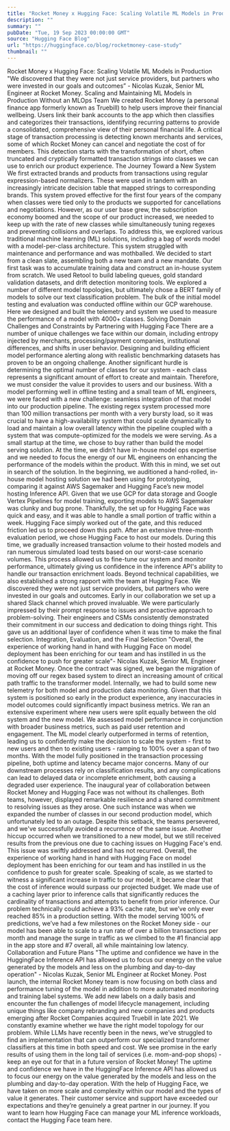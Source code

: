 ```yaml
---
title: "Rocket Money x Hugging Face: Scaling Volatile ML Models in Production"
description: ""
summary: ""
pubDate: "Tue, 19 Sep 2023 00:00:00 GMT"
source: "Hugging Face Blog"
url: "https://huggingface.co/blog/rocketmoney-case-study"
thumbnail: ""
---
```


Rocket Money x Hugging Face: Scaling Volatile ML Models in Production
"We discovered that they were not just service providers, but partners who were invested in our goals and outcomes” - Nicolas Kuzak, Senior ML Engineer at Rocket Money.
Scaling and Maintaining ML Models in Production Without an MLOps Team
We created Rocket Money (a personal finance app formerly known as Truebill) to help users improve their financial wellbeing. Users link their bank accounts to the app which then classifies and categorizes their transactions, identifying recurring patterns to provide a consolidated, comprehensive view of their personal financial life. A critical stage of transaction processing is detecting known merchants and services, some of which Rocket Money can cancel and negotiate the cost of for members. This detection starts with the transformation of short, often truncated and cryptically formatted transaction strings into classes we can use to enrich our product experience.
The Journey Toward a New System
We first extracted brands and products from transactions using regular expression-based normalizers. These were used in tandem with an increasingly intricate decision table that mapped strings to corresponding brands. This system proved effective for the first four years of the company when classes were tied only to the products we supported for cancellations and negotiations. However, as our user base grew, the subscription economy boomed and the scope of our product increased, we needed to keep up with the rate of new classes while simultaneously tuning regexes and preventing collisions and overlaps. To address this, we explored various traditional machine learning (ML) solutions, including a bag of words model with a model-per-class architecture. This system struggled with maintenance and performance and was mothballed.
We decided to start from a clean slate, assembling both a new team and a new mandate. Our first task was to accumulate training data and construct an in-house system from scratch. We used Retool to build labeling queues, gold standard validation datasets, and drift detection monitoring tools. We explored a number of different model topologies, but ultimately chose a BERT family of models to solve our text classification problem. The bulk of the initial model testing and evaluation was conducted offline within our GCP warehouse. Here we designed and built the telemetry and system we used to measure the performance of a model with 4000+ classes.
Solving Domain Challenges and Constraints by Partnering with Hugging Face
There are a number of unique challenges we face within our domain, including entropy injected by merchants, processing/payment companies, institutional differences, and shifts in user behavior. Designing and building efficient model performance alerting along with realistic benchmarking datasets has proven to be an ongoing challenge. Another significant hurdle is determining the optimal number of classes for our system - each class represents a significant amount of effort to create and maintain. Therefore, we must consider the value it provides to users and our business.
With a model performing well in offline testing and a small team of ML engineers, we were faced with a new challenge: seamless integration of that model into our production pipeline. The existing regex system processed more than 100 million transactions per month with a very bursty load, so it was crucial to have a high-availability system that could scale dynamically to load and maintain a low overall latency within the pipeline coupled with a system that was compute-optimized for the models we were serving. As a small startup at the time, we chose to buy rather than build the model serving solution. At the time, we didn’t have in-house model ops expertise and we needed to focus the energy of our ML engineers on enhancing the performance of the models within the product. With this in mind, we set out in search of the solution.
In the beginning, we auditioned a hand-rolled, in-house model hosting solution we had been using for prototyping, comparing it against AWS Sagemaker and Hugging Face’s new model hosting Inference API. Given that we use GCP for data storage and Google Vertex Pipelines for model training, exporting models to AWS Sagemaker was clunky and bug prone. Thankfully, the set up for Hugging Face was quick and easy, and it was able to handle a small portion of traffic within a week. Hugging Face simply worked out of the gate, and this reduced friction led us to proceed down this path.
After an extensive three-month evaluation period, we chose Hugging Face to host our models. During this time, we gradually increased transaction volume to their hosted models and ran numerous simulated load tests based on our worst-case scenario volumes. This process allowed us to fine-tune our system and monitor performance, ultimately giving us confidence in the inference API's ability to handle our transaction enrichment loads.
Beyond technical capabilities, we also established a strong rapport with the team at Hugging Face. We discovered they were not just service providers, but partners who were invested in our goals and outcomes. Early in our collaboration we set up a shared Slack channel which proved invaluable. We were particularly impressed by their prompt response to issues and proactive approach to problem-solving. Their engineers and CSMs consistently demonstrated their commitment in our success and dedication to doing things right. This gave us an additional layer of confidence when it was time to make the final selection.
Integration, Evaluation, and the Final Selection
"Overall, the experience of working hand in hand with Hugging Face on model deployment has been enriching for our team and has instilled in us the confidence to push for greater scale"- Nicolas Kuzak, Senior ML Engineer at Rocket Money.
Once the contract was signed, we began the migration of moving off our regex based system to direct an increasing amount of critical path traffic to the transformer model. Internally, we had to build some new telemetry for both model and production data monitoring. Given that this system is positioned so early in the product experience, any inaccuracies in model outcomes could significantly impact business metrics. We ran an extensive experiment where new users were split equally between the old system and the new model. We assessed model performance in conjunction with broader business metrics, such as paid user retention and engagement. The ML model clearly outperformed in terms of retention, leading us to confidently make the decision to scale the system - first to new users and then to existing users - ramping to 100% over a span of two months.
With the model fully positioned in the transaction processing pipeline, both uptime and latency became major concerns. Many of our downstream processes rely on classification results, and any complications can lead to delayed data or incomplete enrichment, both causing a degraded user experience.
The inaugural year of collaboration between Rocket Money and Hugging Face was not without its challenges. Both teams, however, displayed remarkable resilience and a shared commitment to resolving issues as they arose. One such instance was when we expanded the number of classes in our second production model, which unfortunately led to an outage. Despite this setback, the teams persevered, and we've successfully avoided a recurrence of the same issue. Another hiccup occurred when we transitioned to a new model, but we still received results from the previous one due to caching issues on Hugging Face's end. This issue was swiftly addressed and has not recurred. Overall, the experience of working hand in hand with Hugging Face on model deployment has been enriching for our team and has instilled in us the confidence to push for greater scale.
Speaking of scale, as we started to witness a significant increase in traffic to our model, it became clear that the cost of inference would surpass our projected budget. We made use of a caching layer prior to inference calls that significantly reduces the cardinality of transactions and attempts to benefit from prior inference. Our problem technically could achieve a 93% cache rate, but we’ve only ever reached 85% in a production setting. With the model serving 100% of predictions, we’ve had a few milestones on the Rocket Money side - our model has been able to scale to a run rate of over a billion transactions per month and manage the surge in traffic as we climbed to the #1 financial app in the app store and #7 overall, all while maintaining low latency.
Collaboration and Future Plans
"The uptime and confidence we have in the HuggingFace Inference API has allowed us to focus our energy on the value generated by the models and less on the plumbing and day-to-day operation" - Nicolas Kuzak, Senior ML Engineer at Rocket Money.
Post launch, the internal Rocket Money team is now focusing on both class and performance tuning of the model in addition to more automated monitoring and training label systems. We add new labels on a daily basis and encounter the fun challenges of model lifecycle management, including unique things like company rebranding and new companies and products emerging after Rocket Companies acquired Truebill in late 2021.
We constantly examine whether we have the right model topology for our problem. While LLMs have recently been in the news, we’ve struggled to find an implementation that can outperform our specialized transformer classifiers at this time in both speed and cost. We see promise in the early results of using them in the long tail of services (i.e. mom-and-pop shops) - keep an eye out for that in a future version of Rocket Money! The uptime and confidence we have in the HuggingFace Inference API has allowed us to focus our energy on the value generated by the models and less on the plumbing and day-to-day operation. With the help of Hugging Face, we have taken on more scale and complexity within our model and the types of value it generates. Their customer service and support have exceeded our expectations and they’re genuinely a great partner in our journey.
If you want to learn how Hugging Face can manage your ML inference workloads, contact the Hugging Face team here.